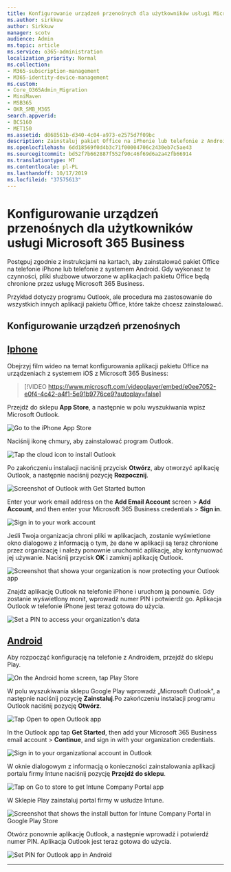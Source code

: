 ```yaml
---
title: Konfigurowanie urządzeń przenośnych dla użytkowników usługi Microsoft 365 Business
ms.author: sirkkuw
author: Sirkkuw
manager: scotv
audience: Admin
ms.topic: article
ms.service: o365-administration
localization_priority: Normal
ms.collection:
- M365-subscription-management
- M365-identity-device-management
ms.custom:
- Core_O365Admin_Migration
- MiniMaven
- MSB365
- OKR_SMB_M365
search.appverid:
- BCS160
- MET150
ms.assetid: d868561b-d340-4c04-a973-e2575d7f09bc
description: Zainstaluj pakiet Office na iPhonie lub telefonie z Androidem, a pliki służbowe w aplikacjach pakietu Office będą chronione przez firmę Microsoft 365 Business.
ms.openlocfilehash: 6dd18569f0d4b3c71f00004706c2430eb7c5ae43
ms.sourcegitcommit: bd52f7b662887f552f90c46f69d6a2a42fb66914
ms.translationtype: MT
ms.contentlocale: pl-PL
ms.lasthandoff: 10/17/2019
ms.locfileid: "37575613"
---
```

# <a name="set-up-mobile-devices-for-microsoft-365-business-users"></a>Konfigurowanie urządzeń przenośnych dla użytkowników usługi Microsoft 365 Business

Postępuj zgodnie z instrukcjami na kartach, aby zainstalować pakiet Office na telefonie iPhone lub telefonie z systemem Android. Gdy wykonasz te czynności, pliki służbowe utworzone w aplikacjach pakietu Office będą chronione przez usługę Microsoft 365 Business.

  
Przykład dotyczy programu Outlook, ale procedura ma zastosowanie do wszystkich innych aplikacji pakietu Office, które także chcesz zainstalować.
  
## <a name="set-up-mobile-devices"></a>Konfigurowanie urządzeń przenośnych

## <a name="iphonetabiphone"></a>[Iphone](#tab/iPhone)
  
Obejrzyj film wideo na temat konfigurowania aplikacji pakietu Office na urządzeniach z systemem iOS z Microsoft 365 Business:

> [!VIDEO https://www.microsoft.com/videoplayer/embed/e0ee7052-e0f4-4c42-a4f1-5e91b9776ce9?autoplay=false] 

Przejdź do sklepu **App Store**, a następnie w polu wyszukiwania wpisz Microsoft Outlook.
  
![Go to the iPhone App Store](media/886913de-76e5-4883-8ed0-4eb3ec06188f.png)
  
Naciśnij ikonę chmury, aby zainstalować program Outlook.
  
![Tap the cloud icon to install Outlook](media/665e1620-948a-4ab8-b914-dca49530142c.png)
  
Po zakończeniu instalacji naciśnij przycisk **Otwórz**, aby otworzyć aplikację Outlook, a następnie naciśnij pozycję **Rozpocznij**.
  
![Screenshot of Outlook with Get Started button](media/005bedec-ae50-4d75-b3bb-e7cef9e2561c.png)
  
Enter your work email address on the **Add Email Account** screen \> **Add Account**, and then enter your Microsoft 365 Business credentials \> **Sign in**.
  
![Sign in to your work account](media/3cef1fb5-7bec-4d3d-8542-872b731ce19f.png)
  
Jeśli Twoja organizacja chroni pliki w aplikacjach, zostanie wyświetlone okno dialogowe z informacją o tym, że dane w aplikacji są teraz chronione przez organizację i należy ponownie uruchomić aplikację, aby kontynuować jej używanie. Naciśnij przycisk **OK** i zamknij aplikację Outlook. 
  
![Screenshot that showa your organization is now protecting your Outlook app](media/fb4c1c84-b1e9-42e1-8070-c13dcf79fb09.png)
  
Znajdź aplikację Outlook na telefonie iPhone i uruchom ją ponownie. Gdy zostanie wyświetlony monit, wprowadź numer PIN i potwierdź go. Aplikacja Outlook w telefonie iPhone jest teraz gotowa do użycia.
  
![Set a PIN to access your organization's data](media/64f2630b-3164-47a4-9dd6-ca0c29ed5fb3.png)
  
## <a name="androidtabandroid"></a>[Android](#tab/Android)
  
Aby rozpocząć konfigurację na telefonie z Androidem, przejdź do sklepu Play.
  
![On the Android home screen, tap Play Store](media/93df88e7-c778-40e1-b35e-868ca6e97f6c.png)
  
W polu wyszukiwania sklepu Google Play wprowadź „Microsoft Outlook", a następnie naciśnij pozycję **Zainstaluj**.Po zakończeniu instalacji programu Outlook naciśnij pozycję **Otwórz**.
  
![Tap Open to open Outlook app](media/8b4c5937-8875-4b5a-a5b6-b8c6c9cd6240.png)
  
In the Outlook app tap **Get Started**, then add your Microsoft 365 Business email account \> **Continue**, and sign in with your organization credentials.
  
![Sign in to your organizational account in Outlook](media/18f67c66-4bab-4b99-94bd-080839312e29.png)
  
W oknie dialogowym z informacją o konieczności zainstalowania aplikacji portalu firmy Intune naciśnij pozycję **Przejdź do sklepu**.
  
![Tap on Go to store to get Intune Company Portal app](media/a702d712-5622-45dd-a511-b1adaee63071.png)
  
W Sklepie Play zainstaluj portal firmy w usłudze Intune.
  
![Screenshot that shows the install button for Intune Company Portal in Google Play Store](media/5e0408f2-3f37-44dd-80ed-13ca2ac6df0c.png)
  
Otwórz ponownie aplikację Outlook, a następnie wprowadź i potwierdź numer PIN. Aplikacja Outlook jest teraz gotowa do użycia.
  
![Set  PIN for Outlook app in Android](media/edb91afb-f1ed-451a-bc6b-8ccba664e055.png)
  
---


